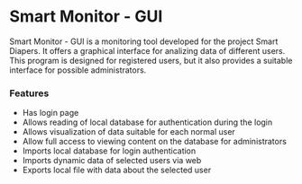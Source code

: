 # Smart Monitor - GUI


Smart Monitor - GUI is a monitoring tool developed for the project Smart Diapers. It offers a graphical interface for analizing data of different users. This program is designed for registered users, but it also provides a suitable interface for possible administrators. 

### Features

- Has login page
- Allows reading of local database for authentication during the login
- Allows visualization of data suitable for each normal user 
- Allow full access to viewing content on the database for administrators
- Imports local database for login authentication
- Imports dynamic data of selected users via web
- Exports local file with data about the selected user
